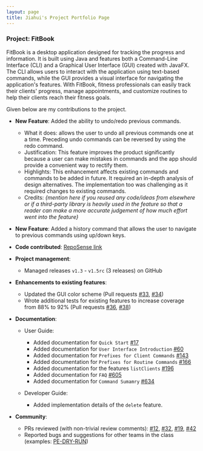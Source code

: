 ```yaml
---
layout: page
title: Jiahui's Project Portfolio Page
---
```


### Project: FitBook

FitBook is a desktop application designed for tracking the progress and information.
It is built using Java and features both a Command-Line Interface (CLI) and a 
Graphical User Interface (GUI) created with JavaFX. The CLI allows users to interact 
with the application using text-based commands, while the GUI provides a visual interface 
for navigating the application's features. With FitBook, fitness professionals can easily 
track their clients' progress, manage appointments, and customize routines to help their 
clients reach their fitness goals.

Given below are my contributions to the project.

* **New Feature**: Added the ability to undo/redo previous commands.
    * What it does: allows the user to undo all previous commands one at a time. Preceding undo commands can be reversed by using the redo command.
    * Justification: This feature improves the product significantly because a user can make mistakes in commands and the app should provide a convenient way to rectify them.
    * Highlights: This enhancement affects existing commands and commands to be added in future. It required an in-depth analysis of design alternatives. The implementation too was challenging as it required changes to existing commands.
    * Credits: *{mention here if you reused any code/ideas from elsewhere or if a third-party library is heavily used in the feature so that a reader can make a more accurate judgement of how much effort went into the feature}*

* **New Feature**: Added a history command that allows the user to navigate to previous commands using up/down keys.

* **Code contributed**: [RepoSense link]()

* **Project management**:
    * Managed releases `v1.3` - `v1.5rc` (3 releases) on GitHub

* **Enhancements to existing features**:
    * Updated the GUI color scheme (Pull requests [\#33](), [\#34]())
    * Wrote additional tests for existing features to increase coverage from 88% to 92% (Pull requests [\#36](), [\#38]())

* **Documentation**:
    * User Guide:
      * Added documentation for `Quick Start` [\#17]()
      * Added documentation for `User Interface Introduction` [\#60]()
      * Added documentation for `Prefixes for Client Commands` [\#143]()
      * Added documentation for `Prefixes for Routine Commands` [\#166]()
      * Added documentation for the features `listClients` [\#196]()
      * Added documentation for `FAQ` [\#605]()
      * Added documentation for `Command Sumamry` [\#634]()
      
  * Developer Guide:
      * Added implementation details of the `delete` feature.

* **Community**:
    * PRs reviewed (with non-trivial review comments): [\#12](), [\#32](), [\#19](), [\#42]()
    * Reported bugs and suggestions for other teams in the class (examples: [PE-DRY-RUN](https://github.com/OliviaJHL/ped))
